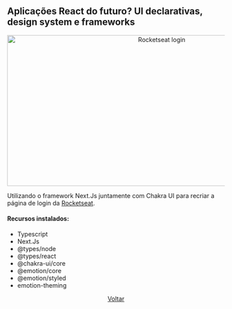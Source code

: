 ## Aplicações React do futuro? UI declarativas, design system e frameworks ##

<p align="center">
  <img src="https://i.imgur.com/MKY9KHf.png" alt="Rocketseat login" width="700px" height="350">
</p>

Utilizando o framework Next.Js juntamente com Chakra UI para recriar a página de login da [Rocketseat](https://app.rocketseat.com.br/).

#### Recursos instalados: ####
- Typescript
- Next.Js
- @types/node
- @types/react
- @chakra-ui/core
- @emotion/core
- @emotion/styled
- emotion-theming

<p align="center">
  <a href="https://github.com/AllanCapistrano/Code-Drops">Voltar</a>
</p>
